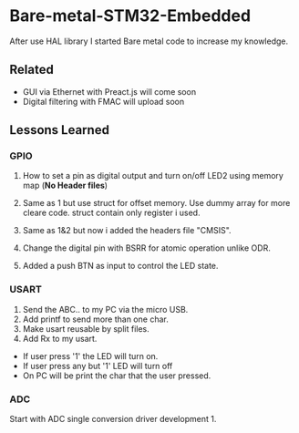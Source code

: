 
# Bare-metal-STM32-Embedded 

After use HAL library I started Bare metal code to increase my knowledge.


## Related

* GUI via Ethernet with Preact.js will come soon
* Digital filtering with FMAC will upload soon



## Lessons Learned
### GPIO 
1. How to set a pin as digital output and turn on/off LED2 using memory map
 (**No Header files**)

2. Same as 1 but use struct for offset memory. Use dummy array for more cleare code. struct contain only register i used.

3. Same as 1&2 but now i added the headers file "CMSIS".

4. Change the digital pin with BSRR for atomic operation unlike ODR.

5. Added a push BTN as input to control the LED state.

### USART
1. Send the ABC.. to my PC via the micro USB.
2. Add printf to send more than one char.
3. Make usart reusable by split files.
4. Add Rx to my usart.
* If user press '1' the LED will turn on. 
* If user press any but '1' LED will turn off
* On PC will be print the char that the user pressed.
### ADC
 Start with ADC single conversion driver development
 1.